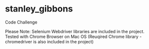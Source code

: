 # stanley_gibbons
Code Challenge


Please Note: 
Selenium Webdriver libraries are included in the project.
Tested with Chrome Browser on Mac OS (Reuqired Chrome library -chromedriver is also included in the project)
